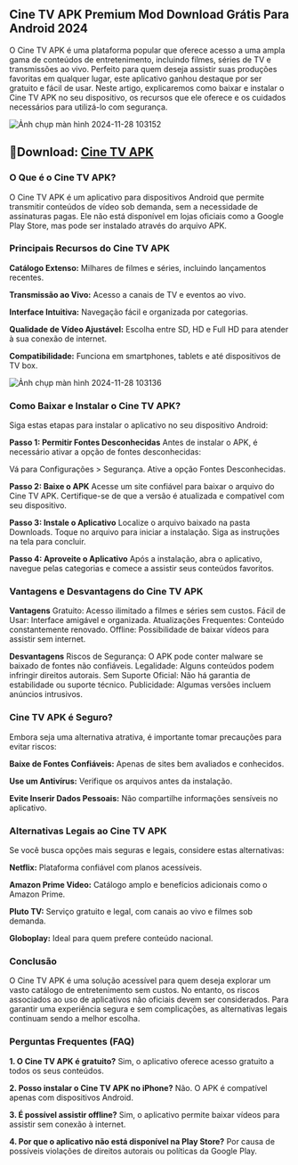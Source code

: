 ## Cine TV APK Premium Mod Download Grátis Para Android 2024
O Cine TV APK é uma plataforma popular que oferece acesso a uma ampla gama de conteúdos de entretenimento, incluindo filmes, séries de TV e transmissões ao vivo. Perfeito para quem deseja assistir suas produções favoritas em qualquer lugar, este aplicativo ganhou destaque por ser gratuito e fácil de usar. Neste artigo, explicaremos como baixar e instalar o Cine TV APK no seu dispositivo, os recursos que ele oferece e os cuidados necessários para utilizá-lo com segurança.

![Ảnh chụp màn hình 2024-11-28 103152](https://github.com/user-attachments/assets/f7f4d2f9-cca9-4d9d-8b47-765785ae579e)

## 🌈Download: [Cine TV APK](https://modilimitado.io/pt/play-cine-apk)

### O Que é o Cine TV APK?
O Cine TV APK é um aplicativo para dispositivos Android que permite transmitir conteúdos de vídeo sob demanda, sem a necessidade de assinaturas pagas. Ele não está disponível em lojas oficiais como a Google Play Store, mas pode ser instalado através do arquivo APK.

### Principais Recursos do Cine TV APK

**Catálogo Extenso:** Milhares de filmes e séries, incluindo lançamentos recentes.

**Transmissão ao Vivo:** Acesso a canais de TV e eventos ao vivo.

**Interface Intuitiva:** Navegação fácil e organizada por categorias.

**Qualidade de Vídeo Ajustável:** Escolha entre SD, HD e Full HD para atender à sua conexão de internet.

**Compatibilidade:** Funciona em smartphones, tablets e até dispositivos de TV box.

![Ảnh chụp màn hình 2024-11-28 103136](https://github.com/user-attachments/assets/8ee38f87-325d-47b6-ae65-00b449ad24f5)


### Como Baixar e Instalar o Cine TV APK?
Siga estas etapas para instalar o aplicativo no seu dispositivo Android:

**Passo 1: Permitir Fontes Desconhecidas**
Antes de instalar o APK, é necessário ativar a opção de fontes desconhecidas:

Vá para Configurações > Segurança.
Ative a opção Fontes Desconhecidas.

**Passo 2: Baixe o APK**
Acesse um site confiável para baixar o arquivo do Cine TV APK. Certifique-se de que a versão é atualizada e compatível com seu dispositivo.

**Passo 3: Instale o Aplicativo**
Localize o arquivo baixado na pasta Downloads.
Toque no arquivo para iniciar a instalação.
Siga as instruções na tela para concluir.

**Passo 4: Aproveite o Aplicativo**
Após a instalação, abra o aplicativo, navegue pelas categorias e comece a assistir seus conteúdos favoritos.

### Vantagens e Desvantagens do Cine TV APK

**Vantagens**
Gratuito: Acesso ilimitado a filmes e séries sem custos.
Fácil de Usar: Interface amigável e organizada.
Atualizações Frequentes: Conteúdo constantemente renovado.
Offline: Possibilidade de baixar vídeos para assistir sem internet.

**Desvantagens**
Riscos de Segurança: O APK pode conter malware se baixado de fontes não confiáveis.
Legalidade: Alguns conteúdos podem infringir direitos autorais.
Sem Suporte Oficial: Não há garantia de estabilidade ou suporte técnico.
Publicidade: Algumas versões incluem anúncios intrusivos.

### Cine TV APK é Seguro?
Embora seja uma alternativa atrativa, é importante tomar precauções para evitar riscos:

**Baixe de Fontes Confiáveis:** Apenas de sites bem avaliados e conhecidos.

**Use um Antivírus:** Verifique os arquivos antes da instalação.

**Evite Inserir Dados Pessoais:** Não compartilhe informações sensíveis no aplicativo.

### Alternativas Legais ao Cine TV APK
Se você busca opções mais seguras e legais, considere estas alternativas:

**Netflix:** Plataforma confiável com planos acessíveis.

**Amazon Prime Video:** Catálogo amplo e benefícios adicionais como o Amazon Prime.

**Pluto TV:** Serviço gratuito e legal, com canais ao vivo e filmes sob demanda.

**Globoplay:** Ideal para quem prefere conteúdo nacional.

### Conclusão
O Cine TV APK é uma solução acessível para quem deseja explorar um vasto catálogo de entretenimento sem custos. No entanto, os riscos associados ao uso de aplicativos não oficiais devem ser considerados. Para garantir uma experiência segura e sem complicações, as alternativas legais continuam sendo a melhor escolha.

### Perguntas Frequentes (FAQ)

**1. O Cine TV APK é gratuito?**
Sim, o aplicativo oferece acesso gratuito a todos os seus conteúdos.

**2. Posso instalar o Cine TV APK no iPhone?**
Não. O APK é compatível apenas com dispositivos Android.

**3. É possível assistir offline?**
Sim, o aplicativo permite baixar vídeos para assistir sem conexão à internet.

**4. Por que o aplicativo não está disponível na Play Store?**
Por causa de possíveis violações de direitos autorais ou políticas da Google Play.
